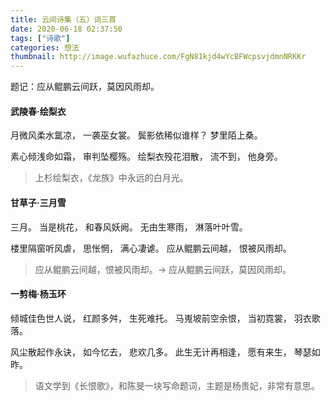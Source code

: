 ```yaml
---
title: 云间诗集（五）词三首
date: 2020-06-18 02:37:50
tags: ["诗歌"]
categories: 想法
thumbnail: http://image.wufazhuce.com/FgN81kjd4wYcBFWcpsvjdmnNRKKr
---
```


题记：应从鲲鹏云间跃，莫因风雨却。

#### 武陵春·绘梨衣

月微风柔水氲凉，
一袭巫女裳。
鬓影依稀似谁样？
梦里陌上桑。

素心倾浅命如霜，
审判坠樱殇。
绘梨衣殁花泪散，
流不到，
他身旁。

> 上杉绘梨衣，《龙族》中永远的白月光。

#### 甘草子·三月雪

三月。
当是桃花，
和春风妖阙。
无由生寒雨，
淋落叶叶雪。

楼里隔窗听风虐，
思怅惘，
满心凄谑。
应从鲲鹏云间越，
恨被风雨却。

> 应从鲲鹏云间越，恨被风雨却。-> 应从鲲鹏云间跃，莫因风雨却。

#### 一剪梅·杨玉环

倾城佳色世人说，
红颜多舛，
生死难托。
马嵬坡前空余恨，
当初霓裳，
羽衣歌落。

风尘散起作永诀，
如今忆去，
悲欢几多。
此生无计再相逢，
愿有来生，
琴瑟如昨。

> 语文学到《长恨歌》，和陈旻一块写命题词，主题是杨贵妃，非常有意思。

